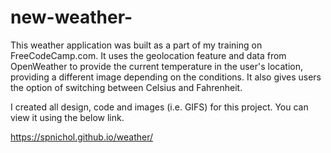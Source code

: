 # new-weather-
This weather application was built as a part of my training on FreeCodeCamp.com. It uses the geolocation feature and data from OpenWeather to provide the current temperature in the user's location, providing a different image depending on the conditions. It also gives users the option of switching between Celsius and Fahrenheit. 

I created all design, code and images (i.e. GIFS) for this project. You can view it using the below link.


https://spnichol.github.io/weather/